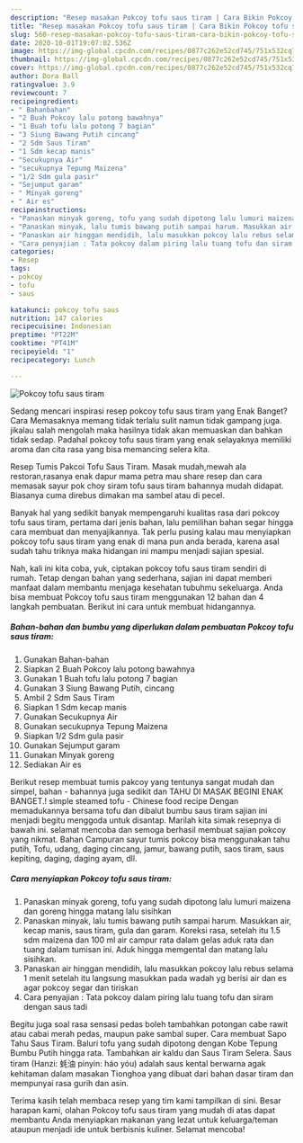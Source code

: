 ```yaml
---
description: "Resep masakan Pokcoy tofu saus tiram | Cara Bikin Pokcoy tofu saus tiram Yang Bikin Ngiler"
title: "Resep masakan Pokcoy tofu saus tiram | Cara Bikin Pokcoy tofu saus tiram Yang Bikin Ngiler"
slug: 560-resep-masakan-pokcoy-tofu-saus-tiram-cara-bikin-pokcoy-tofu-saus-tiram-yang-bikin-ngiler
date: 2020-10-01T19:07:02.536Z
image: https://img-global.cpcdn.com/recipes/0877c262e52cd745/751x532cq70/pokcoy-tofu-saus-tiram-foto-resep-utama.jpg
thumbnail: https://img-global.cpcdn.com/recipes/0877c262e52cd745/751x532cq70/pokcoy-tofu-saus-tiram-foto-resep-utama.jpg
cover: https://img-global.cpcdn.com/recipes/0877c262e52cd745/751x532cq70/pokcoy-tofu-saus-tiram-foto-resep-utama.jpg
author: Dora Ball
ratingvalue: 3.9
reviewcount: 7
recipeingredient:
- " Bahanbahan"
- "2 Buah Pokcoy lalu potong bawahnya"
- "1 Buah tofu lalu potong 7 bagian"
- "3 Siung Bawang Putih cincang"
- "2 Sdm Saus Tiram"
- "1 Sdm kecap manis"
- "Secukupnya Air"
- "secukupnya Tepung Maizena"
- "1/2 Sdm gula pasir"
- "Sejumput garam"
- " Minyak goreng"
- " Air es"
recipeinstructions:
- "Panaskan minyak goreng, tofu yang sudah dipotong lalu lumuri maizena dan goreng hingga matang lalu sisihkan"
- "Panaskan minyak, lalu tumis bawang putih sampai harum. Masukkan air, kecap manis, saus tiram, gula dan garam. Koreksi rasa, setelah itu 1.5 sdm maizena dan 100 ml air campur rata dalam gelas aduk rata dan tuang dalam tumisan ini. Aduk hingga memgental dan matang lalu sisihkan."
- "Panaskan air hinggan mendidih, lalu masukkan pokcoy lalu rebus selama 1 menit setelah itu langsung masukkan pada wadah yg berisi air dan es agar pokcoy segar dan tiriskan"
- "Cara penyajian : Tata pokcoy dalam piring lalu tuang tofu dan siram dengan saus tadi"
categories:
- Resep
tags:
- pokcoy
- tofu
- saus

katakunci: pokcoy tofu saus 
nutrition: 147 calories
recipecuisine: Indonesian
preptime: "PT22M"
cooktime: "PT41M"
recipeyield: "1"
recipecategory: Lunch

---
```



![Pokcoy tofu saus tiram](https://img-global.cpcdn.com/recipes/0877c262e52cd745/751x532cq70/pokcoy-tofu-saus-tiram-foto-resep-utama.jpg)

Sedang mencari inspirasi resep pokcoy tofu saus tiram yang Enak Banget? Cara Memasaknya memang tidak terlalu sulit namun tidak gampang juga. jikalau salah mengolah maka hasilnya tidak akan memuaskan dan bahkan tidak sedap. Padahal pokcoy tofu saus tiram yang enak selayaknya memiliki aroma dan cita rasa yang bisa memancing selera kita.

Resep Tumis Pakcoi Tofu Saus Tiram. Masak mudah,mewah ala restoran,rasanya enak dapur mama petra mau share resep dan cara memasak sayur pok choy siram tofu saus tiram bahannya mudah didapat. Biasanya cuma direbus dimakan ma sambel atau di pecel.

Banyak hal yang sedikit banyak mempengaruhi kualitas rasa dari pokcoy tofu saus tiram, pertama dari jenis bahan, lalu pemilihan bahan segar hingga cara membuat dan menyajikannya. Tak perlu pusing kalau mau menyiapkan pokcoy tofu saus tiram yang enak di mana pun anda berada, karena asal sudah tahu triknya maka hidangan ini mampu menjadi sajian spesial.


Nah, kali ini kita coba, yuk, ciptakan pokcoy tofu saus tiram sendiri di rumah. Tetap dengan bahan yang sederhana, sajian ini dapat memberi manfaat dalam membantu menjaga kesehatan tubuhmu sekeluarga. Anda bisa membuat Pokcoy tofu saus tiram menggunakan 12 bahan dan 4 langkah pembuatan. Berikut ini cara untuk membuat hidangannya.

<!--inarticleads1-->

##### Bahan-bahan dan bumbu yang diperlukan dalam pembuatan Pokcoy tofu saus tiram:

1. Gunakan  Bahan-bahan
1. Siapkan 2 Buah Pokcoy lalu potong bawahnya
1. Gunakan 1 Buah tofu lalu potong 7 bagian
1. Gunakan 3 Siung Bawang Putih, cincang
1. Ambil 2 Sdm Saus Tiram
1. Siapkan 1 Sdm kecap manis
1. Gunakan Secukupnya Air
1. Gunakan secukupnya Tepung Maizena
1. Siapkan 1/2 Sdm gula pasir
1. Gunakan Sejumput garam
1. Gunakan  Minyak goreng
1. Sediakan  Air es


Berikut resep membuat tumis pakcoy yang tentunya sangat mudah dan simpel, bahan - bahannya juga sedikit dan TAHU DI MASAK BEGINI ENAK BANGET.! simple steamed tofu - Chinese food recipe Dengan memadukannya bersama tofu dan dibalut bumbu saus tiram sajian ini menjadi begitu menggoda untuk disantap. Marilah kita simak resepnya di bawah ini. selamat mencoba dan semoga berhasil membuat sajian pokcoy yang nikmat. Bahan Campuran sayur tumis pokcoy bisa menggunakan tahu putih, Tofu, udang, daging cincang, jamur, bawang putih, saos tiram, saus kepiting, daging, daging ayam, dll. 

<!--inarticleads2-->

##### Cara menyiapkan Pokcoy tofu saus tiram:

1. Panaskan minyak goreng, tofu yang sudah dipotong lalu lumuri maizena dan goreng hingga matang lalu sisihkan
1. Panaskan minyak, lalu tumis bawang putih sampai harum. Masukkan air, kecap manis, saus tiram, gula dan garam. Koreksi rasa, setelah itu 1.5 sdm maizena dan 100 ml air campur rata dalam gelas aduk rata dan tuang dalam tumisan ini. Aduk hingga memgental dan matang lalu sisihkan.
1. Panaskan air hinggan mendidih, lalu masukkan pokcoy lalu rebus selama 1 menit setelah itu langsung masukkan pada wadah yg berisi air dan es agar pokcoy segar dan tiriskan
1. Cara penyajian : Tata pokcoy dalam piring lalu tuang tofu dan siram dengan saus tadi


Begitu juga soal rasa sensasi pedas boleh tambahkan potongan cabe rawit atau cabai merah pedas, maupun pake sambal super. Cara membuat Sapo Tahu Saus Tiram. Baluri tofu yang sudah dipotong dengan Kobe Tepung Bumbu Putih hingga rata. Tambahkan air kaldu dan Saus Tiram Selera. Saus tiram (Hanzi: 蚝油 pinyin: háo yóu) adalah saus kental berwarna agak kehitaman dalam masakan Tionghoa yang dibuat dari bahan dasar tiram dan mempunyai rasa gurih dan asin. 

Terima kasih telah membaca resep yang tim kami tampilkan di sini. Besar harapan kami, olahan Pokcoy tofu saus tiram yang mudah di atas dapat membantu Anda menyiapkan makanan yang lezat untuk keluarga/teman ataupun menjadi ide untuk berbisnis kuliner. Selamat mencoba!
